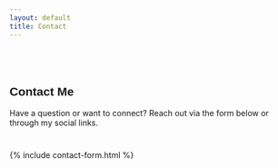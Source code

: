 ```yaml
---
layout: default
title: Contact
---
```


<section class="professional-card" style="max-width:700px;margin:5rem auto 0 auto;text-align:left;">
  <h1 style="color:var(--accent);font-family:'Space Grotesk',sans-serif;font-weight:800;">Contact Me</h1>
  <p style="color:var(--text-secondary);margin-bottom:2.5rem;">Have a question or want to connect? Reach out via the form below or through my social links.</p>
  {% include contact-form.html %}
</section>
